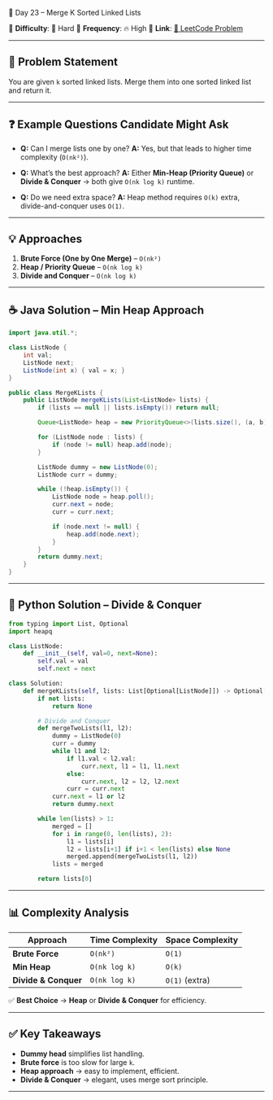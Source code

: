 🌟 Day 23 – Merge K Sorted Linked Lists

📌 **Difficulty**: 🔴 Hard
📌 **Frequency**: 🔥 High
📌 **Link**: [🔗 LeetCode Problem](https://oj.leetcode.com/problems/merge-k-sorted-lists/)

---

## 📝 Problem Statement

You are given `k` sorted linked lists. Merge them into one sorted linked list and return it.

---

## ❓ Example Questions Candidate Might Ask

* **Q:** Can I merge lists one by one?
  **A:** Yes, but that leads to higher time complexity (`O(nk²)`).

* **Q:** What’s the best approach?
  **A:** Either **Min-Heap (Priority Queue)** or **Divide & Conquer** → both give `O(nk log k)` runtime.

* **Q:** Do we need extra space?
  **A:** Heap method requires `O(k)` extra, divide-and-conquer uses `O(1)`.

---

## 💡 Approaches

1. **Brute Force (One by One Merge)** – `O(nk²)`
2. **Heap / Priority Queue** – `O(nk log k)`
3. **Divide and Conquer** – `O(nk log k)`

---

## ☕ Java Solution – Min Heap Approach

```java
import java.util.*;

class ListNode {
    int val;
    ListNode next;
    ListNode(int x) { val = x; }
}

public class MergeKLists {
    public ListNode mergeKLists(List<ListNode> lists) {
        if (lists == null || lists.isEmpty()) return null;

        Queue<ListNode> heap = new PriorityQueue<>(lists.size(), (a, b) -> a.val - b.val);

        for (ListNode node : lists) {
            if (node != null) heap.add(node);
        }

        ListNode dummy = new ListNode(0);
        ListNode curr = dummy;

        while (!heap.isEmpty()) {
            ListNode node = heap.poll();
            curr.next = node;
            curr = curr.next;

            if (node.next != null) {
                heap.add(node.next);
            }
        }
        return dummy.next;
    }
}
```

---

## 🐍 Python Solution – Divide & Conquer

```python
from typing import List, Optional
import heapq

class ListNode:
    def __init__(self, val=0, next=None):
        self.val = val
        self.next = next

class Solution:
    def mergeKLists(self, lists: List[Optional[ListNode]]) -> Optional[ListNode]:
        if not lists:
            return None

        # Divide and Conquer
        def mergeTwoLists(l1, l2):
            dummy = ListNode(0)
            curr = dummy
            while l1 and l2:
                if l1.val < l2.val:
                    curr.next, l1 = l1, l1.next
                else:
                    curr.next, l2 = l2, l2.next
                curr = curr.next
            curr.next = l1 or l2
            return dummy.next

        while len(lists) > 1:
            merged = []
            for i in range(0, len(lists), 2):
                l1 = lists[i]
                l2 = lists[i+1] if i+1 < len(lists) else None
                merged.append(mergeTwoLists(l1, l2))
            lists = merged

        return lists[0]
```

---

## 📊 Complexity Analysis

| Approach             | Time Complexity | Space Complexity |
| -------------------- | --------------- | ---------------- |
| **Brute Force**      | `O(nk²)`        | `O(1)`           |
| **Min Heap**         | `O(nk log k)`   | `O(k)`           |
| **Divide & Conquer** | `O(nk log k)`   | `O(1)` (extra)   |

✅ **Best Choice** → **Heap** or **Divide & Conquer** for efficiency.

---

## ✅ Key Takeaways

* **Dummy head** simplifies list handling.
* **Brute force** is too slow for large `k`.
* **Heap approach** → easy to implement, efficient.
* **Divide & Conquer** → elegant, uses merge sort principle.

---
